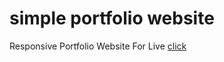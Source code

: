 # simple portfolio website
Responsive Portfolio Website
For Live 
[click](https://saidmtanzania.github.io/Responsive-Portfolio-Website/)
